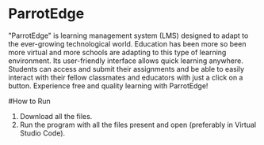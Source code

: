 # ParrotEdge
"ParrotEdge" is learning management system (LMS) designed to adapt to the ever-growing technological world. Education has been more so been more virtual and more schools are adapting to this type of learning environment. Its user-friendly interface allows quick learning anywhere. Students can access and submit their assignments and be able to easily interact with their fellow classmates and educators with just a click on a button. Experience free and quality learning with ParrotEdge!

#How to Run
1. Download all the files.
2. Run the program with all the files present and open (preferably in Virtual Studio Code).
